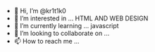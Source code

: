 - 👋 Hi, I’m @kr1t1k0
- 👀 I’m interested in ... HTML AND WEB DESIGN
- 🌱 I’m currently learning ... javascript
- 💞️ I’m looking to collaborate on ...
- 📫 How to reach me ...

<!---
kr1t1k0/kr1t1k0 is a ✨ special ✨ repository because its `README.md` (this file) appears on your GitHub profile.
You can click the Preview link to take a look at your changes.
--->
